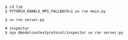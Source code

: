 

```shell
$ cd lib
$ PYTORCH_ENABLE_MPS_FALLBACK=1 uv run main.py
```

```shell
$ uv run server.py

# inspector
$ npx @modelcontextprotocol/inspector uv run server.py
```

